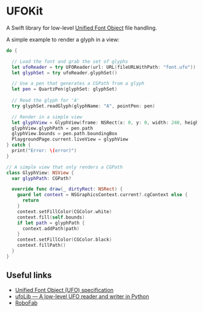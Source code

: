 #  UFOKit

A Swift library for low-level [Unified Font Object](http://unifiedfontobject.org/)
file handling.

A simple example to render a glyph in a view:
```swift
do {

  // Load the font and grab the set of glyphs
  let ufoReader = try UFOReader(url: URL(fileURLWithPath: "font.ufo"))
  let glyphSet = try ufoReader.glyphSet()

  // Use a pen that generates a CGPath from a glyph
  let pen = QuartzPen(glyphSet: glyphSet)
  
  // Read the glyph for 'A'
  try glyphSet.readGlyph(glyphName: "A", pointPen: pen)

  // Render in a simple view
  let glyphView = GlyphView(frame: NSRect(x: 0, y: 0, width: 240, height: 480))
  glyphView.glyphPath = pen.path
  glyphView.bounds = pen.path.boundingBox
  PlaygroundPage.current.liveView = glyphView
} catch {
  print("Error: \(error)")
}

// A simple view that only renders a CGPath
class GlyphView: NSView {
  var glyphPath: CGPath?

  override func draw(_ dirtyRect: NSRect) {
    guard let context = NSGraphicsContext.current?.cgContext else {
      return
    }
    context.setFillColor(CGColor.white)
    context.fill(self.bounds)
    if let path = glyphPath {
      context.addPath(path)
    }
    context.setFillColor(CGColor.black)
    context.fillPath()
  }
}
```

## Useful links
- [Unified Font Object (UFO) specification](http://unifiedfontobject.org/)
- [ufoLib — A low-level UFO reader and writer in Python](https://github.com/unified-font-object/ufoLib)
- [RoboFab](http://robofab.org/)
